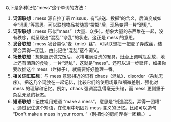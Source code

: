 以下是多种记忆“mess”这个单词的方法：
1. **词源联想**：mess 源自拉丁语 missus，有“派送、投掷”的含义，后演变成如今“混乱”等意思。可以联想物品被随意“投掷”后，现场变得一片“混乱”。
2. **词形联想**：mess 形似“mass”（大量、众多）。想象大量的东西堆在一起，没有秩序，就呈现出“混乱”“杂乱”的状态，这正是 mess 的意思。
3. **发音联想**：mess 发音类似“麦（mie）丝”，可以联想把一把麦子弄成丝，结果会弄得一团乱，由此记住“混乱”这个词义。
4. **场景联想**：想象厨房做完饭后，水槽堆满没洗的餐具，灶台上调料瓶乱放，地上还有洒落的食物，一片“混乱”，这就是“mess”。还可以进一步延伸，如果你要收拾这个 mess（烂摊子），就需要好好整理一番。
5. **相关词汇联想**：与 mess 意思相近的词有 chaos（混乱）、disorder（杂乱无序）。把这几个词放在一起记忆，比较它们的使用场景和细微差别，强化对 mess 的理解和记忆。例如，chaos 强调混乱得毫无头绪，而 mess 更侧重于杂乱无章的状态。
6. **短语联想**：记住常用短语 “make a mess”，意思是“制造混乱，弄得一团糟” 。通过记住这个短语，在使用中巩固对 mess 含义的记忆。比如可以造句 “Don't make a mess in your room. ”（别把你的房间弄得一团糟。） 。 